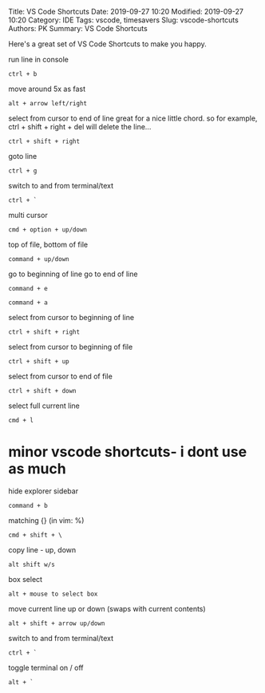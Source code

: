Title: VS Code Shortcuts
Date: 2019-09-27 10:20
Modified: 2019-09-27 10:20
Category: IDE
Tags: vscode, timesavers
Slug: vscode-shortcuts
Authors: PK
Summary: VS Code Shortcuts 


Here's a great set of VS Code Shortcuts to make you happy.

run line in console

    ctrl + b

move around 5x as fast

    alt + arrow left/right

select from cursor to end of line
great for a nice little chord.
so for example, ctrl + shift + right + del will delete the line...

    ctrl + shift + right

goto line

    ctrl + g

switch to and from terminal/text

    ctrl + `

multi cursor

    cmd + option + up/down

top of file, bottom of file

    command + up/down

go to beginning of line
go to end of line

    command + e

    command + a

select from cursor to beginning of line

    ctrl + shift + right

select from cursor to beginning of file

    ctrl + shift + up

select from cursor to end of file

    ctrl + shift + down

select full current line

    cmd + l

# minor vscode shortcuts- i dont use as much

hide explorer sidebar

    command + b

matching {} (in vim: %)

    cmd + shift + \

copy line - up, down

    alt shift w/s

box select

    alt + mouse to select box

move current line up or down (swaps with current contents)

    alt + shift + arrow up/down

switch to and from terminal/text

    ctrl + `

toggle terminal on / off

    alt + `